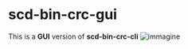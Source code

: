 # scd-bin-crc-gui

This is a <b>GUI</b> version of <b>scd-bin-crc-cli</b>
![immagine](https://user-images.githubusercontent.com/40204830/117136930-4f831100-ada9-11eb-9f4c-e16414ce86b5.png)

